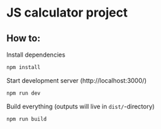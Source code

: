 # JS calculator project

## How to:

Install dependencies

```sh
npm install
```

Start development server (http://localhost:3000/)

```sh
npm run dev
```

Build everything (outputs will live in `dist/`-directory)

```sh
npm run build
```

